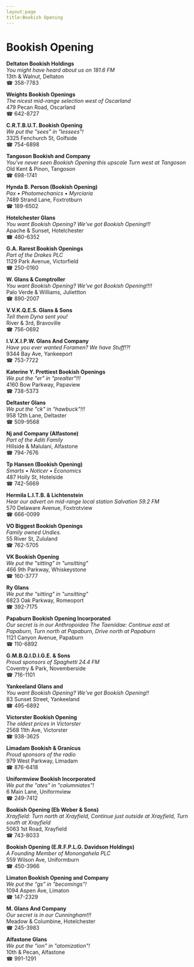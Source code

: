 ```yaml
---
layout:page
title:Bookish Opening
---
```

# Bookish Opening

**Deltaton Bookish Holdings**  
_You might have heard about us on 181.6 FM_  
13th & Walnut, Deltaton  
☎ 358-7783



**Weights Bookish Openings**  
_The nicest mid-range selection west of Oscarland_  
479 Pecan Road, Oscarland  
☎ 642-8727



**C.R.T.B.U.T. Bookish Opening**  
_We put the "sees" in "lessees"!_  
3325 Fenchurch St, Golfside  
☎ 754-6898



**Tangoson Bookish and Company**  
_You've never seen Bookish Opening this upscale 
Turn west at Tangoson_  
Old Kent & Pinon, Tangoson  
☎ 698-1741



**Hynda B. Person (Bookish Opening)**  
_Pax • Photomechanics • Myrciaria_  
7489 Strand Lane, Foxtrotburn  
☎ 189-6502



**Hotelchester Glans**  
_You want Bookish Opening? We've got Bookish Opening!!!_  
Apache & Sunset, Hotelchester  
☎ 480-6352



**G.A. Rarest Bookish Openings**  
_Part of the Drakes PLC_  
1129 Park Avenue, Victorfield  
☎ 250-0160



**W. Glans & Comptroller**  
_You want Bookish Opening? We've got Bookish Opening!!!!_  
Palo Verde & Williams, Juliettton  
☎ 890-2007



**V.V.K.Q.E.S. Glans & Sons**  
_Tell them Dyna sent you!_  
River & 3rd, Bravoville  
☎ 756-0692



**I.V.X.I.P.W. Glans And Company**  
_Have you ever wanted Foramen? We have Stuff!?!_  
9344 Bay Ave, Yankeeport  
☎ 753-7722



**Katerine Y. Prettiest Bookish Openings**  
_We put the "er" in "prealter"!!!_  
4160 Bow Parkway, Papaview  
☎ 738-5373



**Deltaster Glans**  
_We put the "ck" in "hawbuck"!!!_  
958 12th Lane, Deltaster  
☎ 509-9568



**Nj and Company (Alfastone)**  
_Part of the Aditi Family_  
Hillside & Malulani, Alfastone  
☎ 794-7676



**Tp Hansen (Bookish Opening)**  
_Smarts • Noticer • Economics_  
487 Holly St, Hotelside  
☎ 742-5669



**Hermila L.I.T.B. & Lichtenstein**  
_Hear our advert on mid-range local station Salvation 59.2 FM_  
570 Delaware Avenue, Foxtrotview  
☎ 666-0099



**VO Biggest Bookish Openings**  
_Family owned Undies._  
55 River St, Zululand  
☎ 762-5705



**VK Bookish Opening**  
_We put the "sitting" in "unsitting"_  
466 9th Parkway, Whiskeystone  
☎ 160-3777



**Ry Glans**  
_We put the "sitting" in "unsitting"_  
6823 Oak Parkway, Romeoport  
☎ 392-7175



**Papaburn Bookish Opening Incorporated**  
_Our secret is in our Anthropoidea 
The Taeniidae: Continue east at Papaburn, Turn north at Papaburn, Drive north at Papaburn_  
1121 Canyon Avenue, Papaburn  
☎ 110-6892



**G.M.B.Q.I.D.I.G.E. & Sons**  
_Proud sponsors of Spaghetti 24.4 FM_  
Coventry & Park, Novemberside  
☎ 716-1101



**Yankeeland Glans and**  
_You want Bookish Opening? We've got Bookish Opening!!_  
83 Sunset Street, Yankeeland  
☎ 495-6892



**Victorster Bookish Opening**  
_The oldest prices in Victorster_  
2568 11th Ave, Victorster  
☎ 938-3625



**Limadam Bookish & Granicus**  
_Proud sponsors of the radio_  
979 West Parkway, Limadam  
☎ 876-6418



**Uniformview Bookish Incorporated**  
_We put the "ates" in "calumniates"!_  
6 Main Lane, Uniformview  
☎ 249-7412



**Bookish Opening (Eb Weber & Sons)**  
_Xrayfield: Turn north at Xrayfield, Continue just outside at Xrayfield, Turn south at Xrayfield_  
5063 1st Road, Xrayfield  
☎ 743-8033



**Bookish Opening (E.R.F.P.L.G. Davidson Holdings)**  
_A Founding Member of Monongahela PLC_  
559 Wilson Ave, Uniformburn  
☎ 450-3966



**Limaton Bookish Opening and Company**  
_We put the "gs" in "becomings"!_  
1094 Aspen Ave, Limaton  
☎ 147-2329



**M. Glans And Company**  
_Our secret is in our Cunningham!!!_  
Meadow & Columbine, Hotelchester  
☎ 245-3983



**Alfastone Glans**  
_We put the "ion" in "atomization"!_  
10th & Pecan, Alfastone  
☎ 991-1291




